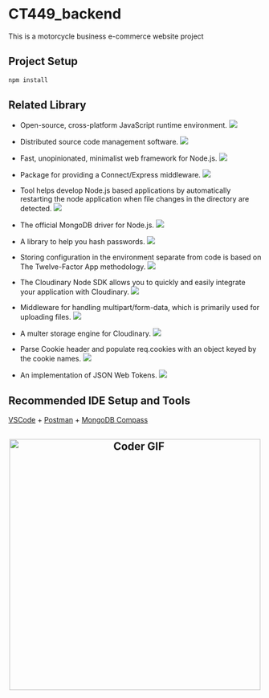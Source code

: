 # CT449_backend

This is a motorcycle business e-commerce website project

## Project Setup

```sh
npm install
```

## Related Library

- Open-source, cross-platform JavaScript runtime environment. <a href="https://nodejs.org/en/" alt="Nodejs"><img src="https://img.shields.io/badge/Nodejs-v18.13.0-blue?logo=nodejs" /></a>

- Distributed source code management software. <a href="https://pypi.org/project/pip/" alt="git"><img src="https://img.shields.io/badge/git-v2.39.1-blue?logo=git" /></a>

- Fast, unopinionated, minimalist web framework for Node.js. <a href="https://expressjs.com/" alt="expressjs"><img src="https://img.shields.io/badge/express-v4.18.2-blue?logo=express" /></a>

- Package for providing a Connect/Express middleware. <a href="https://www.npmjs.com/package/cors" alt="cors"><img src="https://img.shields.io/badge/cors-v2.8.5-blue?logo=cors" /></a>

- Tool helps develop Node.js based applications by automatically restarting the node application when file changes in the directory are detected. <a href="https://www.npmjs.com/package/nodemon" alt="nodemon"><img src="https://img.shields.io/badge/nodemon-v2.0.21-blue?logo=nodemon" /></a>

- The official MongoDB driver for Node.js. <a href="https://www.npmjs.com/package/mongodb" alt="mongodb"><img src="https://img.shields.io/badge/mongodb-v5.1.0-blue?logo=mongodb" /></a>

- A library to help you hash passwords. <a href="https://www.npmjs.com/package/bcrypt"><img src="https://img.shields.io/badge/bcrypt-v5.1.0-blue?logo=bcrypt" /></a>

- Storing configuration in the environment separate from code is based on The Twelve-Factor App methodology. <a href="https://www.npmjs.com/package/dotenv"><img src="https://img.shields.io/badge/dotenv-v16.0.3-blue?logo=dotenv" /></a>

- The Cloudinary Node SDK allows you to quickly and easily integrate your application with Cloudinary. <a href="https://www.npmjs.com/package/cloudinary"><img src="https://img.shields.io/badge/cloudinary-v1.35.0-blue?logo=cloudinary" /></a>

- Middleware for handling multipart/form-data, which is primarily used for uploading files. <a href="https://www.npmjs.com/package/multer"><img src="https://img.shields.io/badge/multer-v1.4.5-blue?logo=multer" /></a>

- A multer storage engine for Cloudinary. <a href="https://www.npmjs.com/package/multer-storage-cloudinary"><img src="https://img.shields.io/badge/multer storagecloudinary-v4.0.0-blue?logo=multer-storage-cloudinary" /></a>

- Parse Cookie header and populate req.cookies with an object keyed by the cookie names. <a href="https://www.npmjs.com/package/cookie-parser"><img src="https://img.shields.io/badge/cookie parser-v1.4.6-blue?logo=cookie-parser" /></a>

- An implementation of JSON Web Tokens. <a href="https://www.npmjs.com/package/jsonwebtoken"><img src="https://img.shields.io/badge/jsonwebtoken-v9.0.0-blue?logo=jsonwebtoken" /></a>

## Recommended IDE Setup and Tools

[VSCode](https://code.visualstudio.com/) + [Postman](https://www.postman.com) + [MongoDB Compass](https://www.mongodb.com/)

<h2 align="center">

  <img src="https://media1.giphy.com/media/9j5LELD2fSz2aYGGCe/giphy.gif?cid=ecf05e477fbqfs5q6weo2iarnwxc4xz6cf8kf3esj2k84z50&rid=giphy.gif&ct=g" alt="Coder GIF" width="500">
</h2> 
